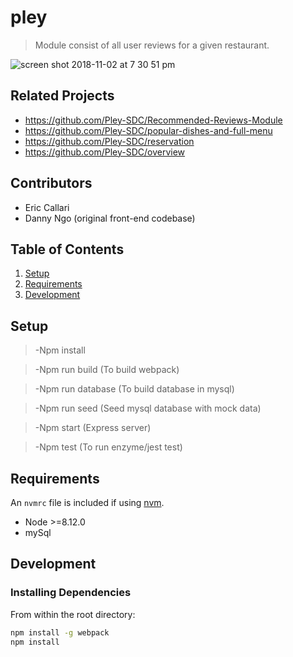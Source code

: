 # pley

> Module consist of all user reviews for a given restaurant.

![screen shot 2018-11-02 at 7 30 51 pm](https://user-images.githubusercontent.com/11156534/48022825-01fe8e00-e0f1-11e8-8533-9fa2adbc93b8.png)

## Related Projects

  - https://github.com/Pley-SDC/Recommended-Reviews-Module
  - https://github.com/Pley-SDC/popular-dishes-and-full-menu
  - https://github.com/Pley-SDC/reservation
  - https://github.com/Pley-SDC/overview

## Contributors

  - Eric Callari
  - Danny Ngo (original front-end codebase)

## Table of Contents

1. [Setup](#Setup)
1. [Requirements](#requirements)
1. [Development](#development)


## Setup

> -Npm install

> -Npm run build (To build webpack)

> -Npm run database (To build database in mysql)

> -Npm run seed (Seed mysql database with mock data)

> -Npm start (Express server)

> -Npm test (To run enzyme/jest test)


## Requirements

An `nvmrc` file is included if using [nvm](https://github.com/creationix/nvm).

- Node >=8.12.0
- mySql

## Development

### Installing Dependencies

From within the root directory:

```sh
npm install -g webpack
npm install
```

